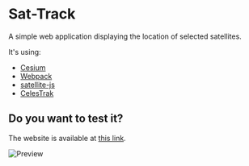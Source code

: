 # Sat-Track
A simple web application displaying the location of selected satellites.

It's using:
* [Cesium](https://cesium.com)
* [Webpack](https://webpack.js.org/)
* [satellite-js](https://github.com/shashwatak/satellite-js)
* [CelesTrak](https://celestrak.com/)

## Do you want to test it?
The website is available at [this link](https://przemas11.github.io/Sat-Track/).

![Preview](https://repository-images.githubusercontent.com/309190613/4b977400-2bf9-11eb-8ab8-216feb4eeaaa)

